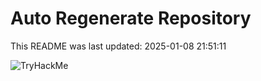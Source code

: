 # Auto Regenerate Repository

This README was last updated: 2025-01-08 21:51:11

 ![TryHackMe](https://tryhackme.com/badge/533634)